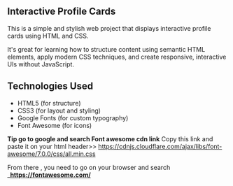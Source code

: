 
## Interactive Profile Cards

This is a simple and stylish web project that displays interactive profile cards using HTML and CSS.

It's great for learning how to structure content using semantic HTML elements, apply modern CSS techniques, and create responsive, interactive UIs without JavaScript.


## Technologies Used

- HTML5 (for structure)
- CSS3  (for layout and styling)
- Google Fonts (for custom typography)
- Font Awesome (for icons)




**Tip go to google and search Font awesome cdn link**
Copy this link and paste it on  your html header>> https://cdnjs.cloudflare.com/ajax/libs/font-awesome/7.0.0/css/all.min.css

From there , you need to go on your browser and search ___https://fontawesome.com/__
























